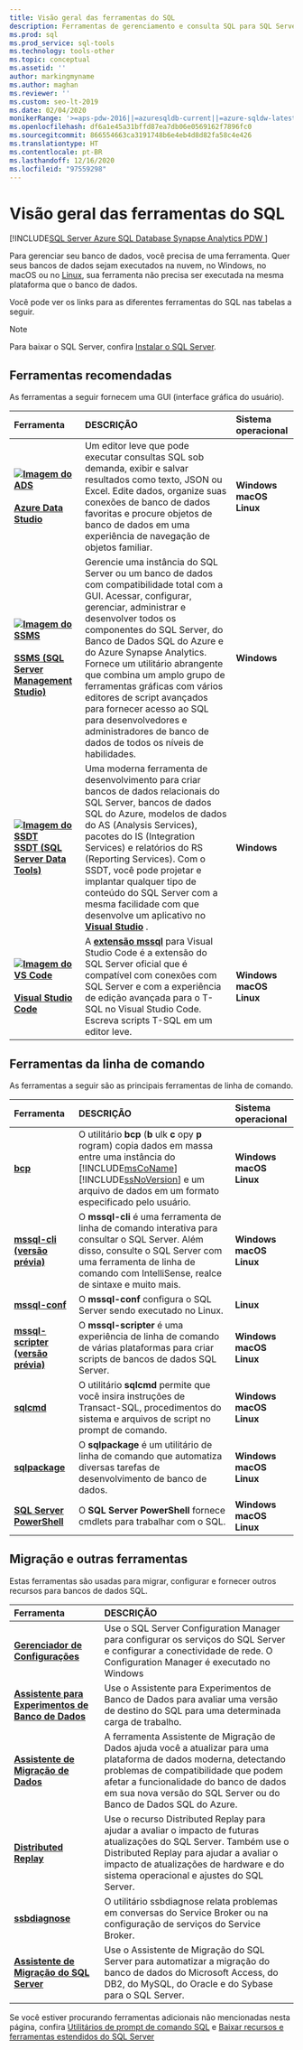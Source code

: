 ```yaml
---
title: Visão geral das ferramentas do SQL
description: Ferramentas de gerenciamento e consulta SQL para SQL Server, SQL do Azure (Banco de Dados SQL do Azure, Instância Gerenciada de SQL do Azure, máquinas virtuais do SQL) e Azure Synapse Analytics.
ms.prod: sql
ms.prod_service: sql-tools
ms.technology: tools-other
ms.topic: conceptual
ms.assetid: ''
author: markingmyname
ms.author: maghan
ms.reviewer: ''
ms.custom: seo-lt-2019
ms.date: 02/04/2020
monikerRange: '>=aps-pdw-2016||=azuresqldb-current||=azure-sqldw-latest||>=sql-server-2016||>=sql-server-linux-2017'
ms.openlocfilehash: df6a1e45a31bffd87ea7db06e0569162f7896fc0
ms.sourcegitcommit: 866554663ca3191748b6e4eb4d8d82fa58c4e426
ms.translationtype: HT
ms.contentlocale: pt-BR
ms.lasthandoff: 12/16/2020
ms.locfileid: "97559298"
---
```

# <a name="sql-tools-overview"></a>Visão geral das ferramentas do SQL

[!INCLUDE[SQL Server Azure SQL Database Synapse Analytics PDW ](../includes/applies-to-version/sql-asdb-asdbmi-asa-pdw.md)]

Para gerenciar seu banco de dados, você precisa de uma ferramenta. Quer seus bancos de dados sejam executados na nuvem, no Windows, no macOS ou no [Linux](../linux/sql-server-linux-overview.md), sua ferramenta não precisa ser executada na mesma plataforma que o banco de dados.

Você pode ver os links para as diferentes ferramentas do SQL nas tabelas a seguir.

> [!Note]
> Para baixar o SQL Server, confira [Instalar o SQL Server](../database-engine/install-windows/install-sql-server.md).

## <a name="recommended-tools"></a>Ferramentas recomendadas

As ferramentas a seguir fornecem uma GUI (interface gráfica do usuário).

| Ferramenta | DESCRIÇÃO | Sistema operacional |
|:--|:--|:--|
| [ **![Imagem do ADS](../tools/media/overview-sql-tools/azure-data-studio.svg)</br></br>Azure Data Studio**](../azure-data-studio/download.md) | Um editor leve que pode executar consultas SQL sob demanda, exibir e salvar resultados como texto, JSON ou Excel. Edite dados, organize suas conexões de banco de dados favoritas e procure objetos de banco de dados em uma experiência de navegação de objetos familiar. | **Windows</br>macOS</br>Linux** |
| [ **![Imagem do SSMS](../tools/media/overview-sql-tools/ssms.svg)</br></br>SSMS (SQL Server Management Studio)**](../ssms/download-sql-server-management-studio-ssms.md) | Gerencie uma instância do SQL Server ou um banco de dados com compatibilidade total com a GUI. Acessar, configurar, gerenciar, administrar e desenvolver todos os componentes do SQL Server, do Banco de Dados SQL do Azure e do Azure Synapse Analytics. Fornece um utilitário abrangente que combina um amplo grupo de ferramentas gráficas com vários editores de script avançados para fornecer acesso ao SQL para desenvolvedores e administradores de banco de dados de todos os níveis de habilidades. | **Windows** |
| [ **![Imagem do SSDT](../tools/media/overview-sql-tools/ssdt.svg)</br>SSDT (SQL Server Data Tools)**](../ssdt/download-sql-server-data-tools-ssdt.md) | Uma moderna ferramenta de desenvolvimento para criar bancos de dados relacionais do SQL Server, bancos de dados SQL do Azure, modelos de dados do AS (Analysis Services), pacotes do IS (Integration Services) e relatórios do RS (Reporting Services). Com o SSDT, você pode projetar e implantar qualquer tipo de conteúdo do SQL Server com a mesma facilidade com que desenvolve um aplicativo no **[Visual Studio](https://visualstudio.microsoft.com/downloads/)** . | **Windows** |
| [ **![Imagem do VS Code](../tools/media/overview-sql-tools/visual-studio-code.svg)</br></br>Visual Studio Code**](https://code.visualstudio.com/) | A **[extensão mssql](https://marketplace.visualstudio.com/items?itemName=ms-mssql.mssql)** para Visual Studio Code é a extensão do SQL Server oficial que é compatível com conexões com SQL Server e com a experiência de edição avançada para o T-SQL no Visual Studio Code. Escreva scripts T-SQL em um editor leve. | **Windows</br>macOS</br>Linux** |

## <a name="command-line-tools"></a>Ferramentas da linha de comando

As ferramentas a seguir são as principais ferramentas de linha de comando.

| Ferramenta | DESCRIÇÃO | Sistema operacional |
|:--|:--|:--|
|[**bcp**](bcp-utility.md)|O utilitário **bcp** (**b** ulk **c** opy **p** rogram) copia dados em massa entre uma instância do [!INCLUDE[msCoName](../includes/msconame-md.md)] [!INCLUDE[ssNoVersion](../includes/ssnoversion-md.md)] e um arquivo de dados em um formato especificado pelo usuário.| **Windows</br>macOS</br>Linux** |
|[**mssql-cli (versão prévia)**](mssql-cli.md)|O **mssql-cli** é uma ferramenta de linha de comando interativa para consultar o SQL Server. Além disso, consulte o SQL Server com uma ferramenta de linha de comando com IntelliSense, realce de sintaxe e muito mais. | **Windows</br>macOS</br>Linux** |
|[**mssql-conf**](../linux/sql-server-linux-configure-mssql-conf.md) | O **mssql-conf** configura o SQL Server sendo executado no Linux. | **Linux** |
|[**mssql-scripter (versão prévia)**](https://github.com/Microsoft/mssql-scripter) | O **mssql-scripter** é uma experiência de linha de comando de várias plataformas para criar scripts de bancos de dados SQL Server. | **Windows</br>macOS</br>Linux** |
| [**sqlcmd**](sqlcmd-utility.md) |O utilitário **sqlcmd** permite que você insira instruções de Transact-SQL, procedimentos do sistema e arquivos de script no prompt de comando. | **Windows</br>macOS</br>Linux** |
| [**sqlpackage**](sqlpackage/sqlpackage.md) |O **sqlpackage** é um utilitário de linha de comando que automatiza diversas tarefas de desenvolvimento de banco de dados. |**Windows</br>macOS</br>Linux** |
|[**SQL Server PowerShell**](../powershell/sql-server-powershell.md)| O **SQL Server PowerShell** fornece cmdlets para trabalhar com o SQL. | **Windows</br>macOS</br>Linux** |

## <a name="migration-and-other-tools"></a>Migração e outras ferramentas

Estas ferramentas são usadas para migrar, configurar e fornecer outros recursos para bancos de dados SQL.

| Ferramenta | DESCRIÇÃO |
|:--|:--|
| **[Gerenciador de Configurações](../tools/configuration-manager/sql-server-configuration-manager-help.md)** | Use o SQL Server Configuration Manager para configurar os serviços do SQL Server e configurar a conectividade de rede. O Configuration Manager é executado no Windows|
| **[Assistente para Experimentos de Banco de Dados](../dea/database-experimentation-assistant-overview.md)** | Use o Assistente para Experimentos de Banco de Dados para avaliar uma versão de destino do SQL para uma determinada carga de trabalho. |
| **[Assistente de Migração de Dados](../dma/dma-overview.md)** | A ferramenta Assistente de Migração de Dados ajuda você a atualizar para uma plataforma de dados moderna, detectando problemas de compatibilidade que podem afetar a funcionalidade do banco de dados em sua nova versão do SQL Server ou do Banco de Dados SQL do Azure. |
| **[Distributed Replay](../tools/distributed-replay/install-distributed-replay-overview.md)** | Use o recurso Distributed Replay para ajudar a avaliar o impacto de futuras atualizações do SQL Server. Também use o Distributed Replay para ajudar a avaliar o impacto de atualizações de hardware e do sistema operacional e ajustes do SQL Server. |
| **[ssbdiagnose](../tools/ssbdiagnose/ssbdiagnose-utility-service-broker.md)** | O utilitário ssbdiagnose relata problemas em conversas do Service Broker ou na configuração de serviços do Service Broker. |
| **[Assistente de Migração do SQL Server](../ssma/sql-server-migration-assistant.md)** | Use o Assistente de Migração do SQL Server para automatizar a migração do banco de dados do Microsoft Access, do DB2, do MySQL, do Oracle e do Sybase para o SQL Server.|

Se você estiver procurando ferramentas adicionais não mencionadas nesta página, confira [Utilitários de prompt de comando SQL](command-prompt-utility-reference-database-engine.md) e [Baixar recursos e ferramentas estendidos do SQL Server](download-sql-feature-packs.md)
